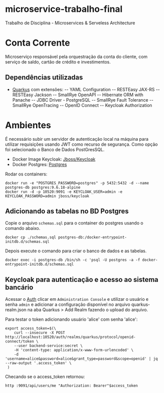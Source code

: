 # microservice-trabalho-final
Trabalho de Disciplina - Microservices &amp; Serveless Architecture

# Conta Corrente

Microserviço responsável pela orquestração da conta do cliente, com serviço de saldo, cartão de crédito e investimentos.

## Dependências utilizadas
- [Quarkus](https://code.quarkus.io/) com extensões:
--    YAML Configuration
--    RESTEasy JAX-RS
--    RESTEasy Jackson
--    SmallRye OpenAPI
--    Hibernate ORM with Panache
--    JDBC Driver - PostgreSQL
--    SmallRye Fault Tolerance
--    SmallRye OpenTracing
--    OpenID Connect
--    Keycloak Authorization


# Ambientes

É necessário subir um servidor de autenticação local na máquina para utilizar requisições usando JWT como recurso de segurança. Como opção foi selecionado o Banco de Dados PostGresSQL.

- Docker Image Keycloak: [Jboss/Keycloak](https://hub.docker.com/r/jboss/keycloak)
- Docker Postgres: [Postgres](https://hub.docker.com/_/postgres)

Rodar os containers: 
```
docker run -e "POSTGRES_PASSWORD=postgres" -p 5432:5432 -d --name postgres-db postgres:9.6.18-alpine 
docker run -d -p 10520:9091 -e KEYCLOAK_USER=admin -e KEYCLOAK_PASSWORD=admin jboss/keycloak
```

## Adicionando as tabelas no BD Postgres

Copie o arquivo `schemas.sql` para o container do postgres usando o comando abaixo.
```
docker cp ./schemas.sql postgres-db:/docker-entrypoint-initdb.d/schemas.sql
```

Depois execute o comando para criar o banco de dados e as tabelas.
```
docker exec -i postgres-db /bin/sh -c 'psql -U postgres -a -f docker-entrypoint-initdb.d/schemas.sql
```


## Keycloak para autenticação e acesso ao sistema bancário


Acessar o [Auth](http://localhost:10520/auth/) clicar em `Administration Console` e utilizar o usuário e senha `admin` e adicionar a configuração disponível no arquivo quarkus-realm.json na aba Quarkus > Add Realm fazendo o upload do arquivo.

Para testar o token adicionando usuário 'alice' com senha 'alice':

```
export access_token=$(\
    curl --insecure -X POST http://localhost:10520/auth/realms/quarkus/protocol/openid-connect/token \
    --user backend-service:secret \
    -H 'content-type: application/x-www-form-urlencoded' \
    -d 'username=alice&password=alice&grant_type=password&scope=openid' | jq --raw-output '.access_token' \
 )
```

Checando se o access_token retornou:

```
http :9091/api/users/me "Authorization: Bearer"$access_token
```
